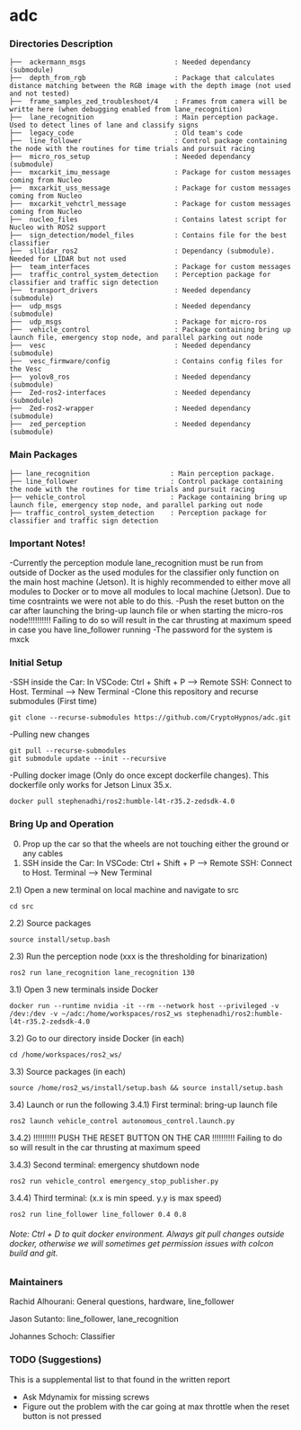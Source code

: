 # adc

### Directories Description
    ├──  ackermann_msgs                      : Needed dependancy (submodule)
    ├──  depth_from_rgb                      : Package that calculates distance matching between the RGB image with the depth image (not used and not tested)
    ├──  frame_samples_zed_troubleshoot/4    : Frames from camera will be writte here (when debugging enabled from lane_recognition)
    ├──  lane_recognition                    : Main perception package. Used to detect lines of lane and classify signs
    ├──  legacy_code                         : Old team's code
    ├──  line_follower                       : Control package containing the node with the routines for time trials and pursuit racing
    ├──  micro_ros_setup                     : Needed dependancy (submodule)
    ├──  mxcarkit_imu_message                : Package for custom messages coming from Nucleo
    ├──  mxcarkit_uss_message                : Package for custom messages coming from Nucleo
    ├──  mxcarkit_vehctrl_message            : Package for custom messages coming from Nucleo
    ├──  nucleo_files                        : Contains latest script for Nucleo with ROS2 support
    ├──  sign_detection/model_files          : Contains file for the best classifier
    ├──  sllidar_ros2                        : Dependancy (submodule). Needed for LIDAR but not used
    ├──  team_interfaces                     : Package for custom messages
    ├──  traffic_control_system_detection    : Perception package for classifier and traffic sign detection
    ├──  transport_drivers                   : Needed dependancy (submodule)
    ├──  udp_msgs                            : Needed dependancy (submodule)
    ├──  udp_msgs                            : Package for micro-ros
    ├──  vehicle_control                     : Package containing bring up launch file, emergency stop node, and parallel parking out node
    ├──  vesc                                : Needed dependancy (submodule)
    ├──  vesc_firmware/config                : Contains config files for the Vesc
    ├──  yolov8_ros                          : Needed dependancy (submodule)
    ├──  Zed-ros2-interfaces                 : Needed dependancy (submodule)
    ├──  Zed-ros2-wrapper                    : Needed dependancy (submodule)
    ├──  zed_perception                      : Needed dependancy (submodule)

    
### Main Packages

    ├── lane_recognition                    : Main perception package.
    ├── line_follower                       : Control package containing the node with the routines for time trials and pursuit racing
    ├── vehicle_control                     : Package containing bring up launch file, emergency stop node, and parallel parking out node
    ├── traffic_control_system_detection    : Perception package for classifier and traffic sign detection

    
### Important Notes!
-Currently the perception module lane_recognition must be run from outside of Docker as the used modules for the classifier only function on the main host machine (Jetson). It is highly recommended to either move all modules to Docker or to move all modules to local machine (Jetson). Due to time cosntraints we were not able to do this.
-Push the reset button on the car after launching the bring-up launch file or when starting the micro-ros node!!!!!!!!!! Failing to do so will result in the car thrusting at maximum speed in case you have line_follower running
-The password for the system is mxck

### Initial Setup
-SSH inside the Car: In VSCode: Ctrl + Shift + P --> Remote SSH: Connect to Host. Terminal --> New Terminal
-Clone this repository and recurse submodules (First time)
    
    git clone --recurse-submodules https://github.com/CryptoHypnos/adc.git

-Pulling new changes

    git pull --recurse-submodules
    git submodule update --init --recursive

-Pulling docker image (Only do once except dockerfile changes). This dockerfile only works for Jetson Linux 35.x.

    docker pull stephenadhi/ros2:humble-l4t-r35.2-zedsdk-4.0
    
### Bring Up and Operation
0) Prop up the car so that the wheels are not touching either the ground or any cables 
1) SSH inside the Car: In VSCode: Ctrl + Shift + P --> Remote SSH: Connect to Host. Terminal --> New Terminal

2.1) Open a new terminal on local machine and navigate to src

    cd src
2.2) Source packages

    source install/setup.bash
2.3) Run the perception node (xxx is the thresholding for binarization) 

    ros2 run lane_recognition lane_recognition 130
3.1) Open 3 new terminals inside Docker

    docker run --runtime nvidia -it --rm --network host --privileged -v /dev:/dev -v ~/adc:/home/workspaces/ros2_ws stephenadhi/ros2:humble-l4t-r35.2-zedsdk-4.0

3.2) Go to our directory inside Docker (in each)

    cd /home/workspaces/ros2_ws/
3.3) Source packages (in each)

    source /home/ros2_ws/install/setup.bash && source install/setup.bash
3.4) Launch or run the following
3.4.1) First terminal: bring-up launch file

    ros2 launch vehicle_control autonomous_control.launch.py 
3.4.2) !!!!!!!!!! PUSH THE RESET BUTTON ON THE CAR !!!!!!!!!! Failing to do so will result in the car thrusting at maximum speed

3.4.3) Second terminal: emergency shutdown node

    ros2 run vehicle_control emergency_stop_publisher.py 
3.4.4) Third terminal: (x.x is min speed. y.y is max speed)
    
    ros2 run line_follower line_follower 0.4 0.8

###### Note: Ctrl + D to quit docker environment. Always git pull changes outside docker, otherwise we will sometimes get permission issues with colcon build and git.

   
### Maintainers
Rachid Alhourani: General questions, hardware, line_follower

Jason Sutanto: line_follower, lane_recognition

Johannes Schoch: Classifier

 ### TODO (Suggestions)
 This is a supplemental list to that found in the written report
- Ask Mdynamix for missing screws
- Figure out the problem with the car going at max throttle when the reset button is not pressed
